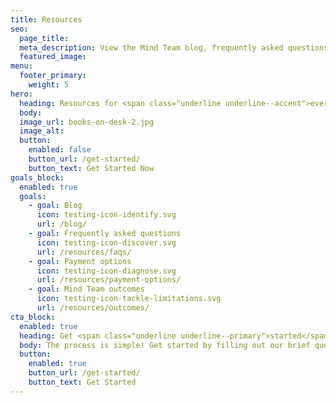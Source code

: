 ```yaml
---
title: Resources
seo:
  page_title:
  meta_description: View the Mind Team blog, frequently asked questions, payment options and Mind Team outcomes.
  featured_image:
menu:
  footer_primary:
    weight: 5
hero:
  heading: Resources for <span class="underline underline--accent">every mind</span>.
  body:
  image_url: books-on-desk-2.jpg
  image_alt:
  button:
    enabled: false
    button_url: /get-started/
    button_text: Get Started Now
goals_block:
  enabled: true
  goals:
    - goal: Blog
      icon: testing-icon-identify.svg
      url: /blog/
    - goal: Frequently asked questions
      icon: testing-icon-discover.svg
      url: /resources/faqs/
    - goal: Payment options
      icon: testing-icon-diagnose.svg
      url: /resources/payment-options/
    - goal: Mind Team outcomes
      icon: testing-icon-tackle-limitations.svg
      url: /resources/outcomes/
cta_block:
  enabled: true
  heading: Get <span class="underline underline--primary">started</span>.
  body: The process is simple! Get started by filling out our brief questionnaire.
  button:
    enabled: true
    button_url: /get-started/
    button_text: Get Started
---
```

